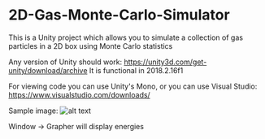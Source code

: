 # 2D-Gas-Monte-Carlo-Simulator
This is a Unity project which allows you to simulate a collection of gas particles in a 2D box using Monte Carlo statistics

Any version of Unity should work: https://unity3d.com/get-unity/download/archive
It is functional in 2018.2.16f1

For viewing code you can use Unity's Mono, or you can use Visual Studio: https://www.visualstudio.com/downloads/

Sample image:
![alt text](https://i.imgur.com/wdmqiKC.png)

Window -> Grapher will display energies
